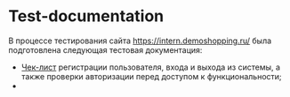 # Test-documentation

В процессе тестирования сайта https://intern.demoshopping.ru/ была подготовлена следующая тестовая документация:
 * [Чек-лист](https://docs.google.com/spreadsheets/d/19LHvJhE6R1g_PKxzp5tQYfzfmUqk4Ds-SLATpdn3gJ4/edit?usp=sharing) регистрации пользователя, входа и выхода из системы, а также проверки авторизации перед доступом к функциональности;
 * 
